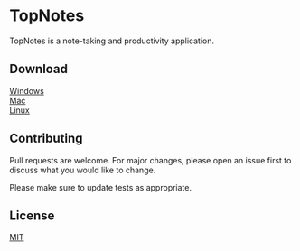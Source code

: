 # TopNotes

TopNotes is a note-taking and productivity application.

## Download

[Windows](https://google.com)  
[Mac](https://google.com)  
[Linux](https://google.com)

## Contributing
Pull requests are welcome. For major changes, please open an issue first to discuss what you would like to change.

Please make sure to update tests as appropriate.

## License
[MIT](https://choosealicense.com/licenses/mit/)
